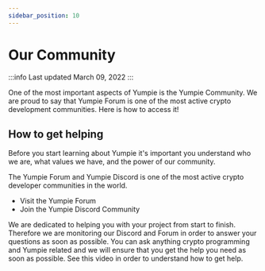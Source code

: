 ```yaml
---
sidebar_position: 10
---
```


# Our Community

:::info
Last updated March 09, 2022
:::

One of the most important aspects of Yumpie is the Yumpie Community. We are proud to say that Yumpie Forum is one of the most active crypto development communities. Here is how to access it!

## How to get helping

Before you start learning about Yumpie it's important you understand who we are, what values we have, and the power of our community.

The Yumpie Forum and Yumpie Discord is one of the most active crypto developer communities in the world.
​​
* Visit the Yumpie Forum
* Join the Yumpie Discord Community

We are dedicated to helping you with your project from start to finish. Therefore we are monitoring our Discord and Forum in order to answer your questions as soon as possible. You can ask anything crypto programming and Yumpie related and we will ensure that you get the help you need as soon as possible.
See this video in order to understand how to get help.